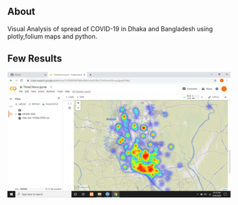 ## About
Visual Analysis of spread of COVID-19 in Dhaka and Bangladesh using plotly,folium maps and python.

## Few  Results
![](https://github.com/ishmam367/COV19BD/blob/master/Maps/DhakaTimeChloro.png)
